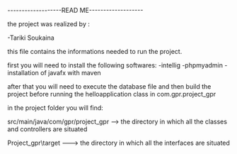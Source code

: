 -------------------READ ME-------------------


the project was realized by :

-Tariki Soukaina


this file contains the informations needed to run the project.

first you will need to install the following softwares:
-intellig
-phpmyadmin
-installation of javafx with maven

after that you will need to execute the database file 
and then build the project before running the helloapplication class in com.gpr.project_gpr


in the project folder you will find:

src/main/java/com/gpr/project_gpr -->  the directory in which all the classes and controllers are situated

Project_gpr\target ---> the directory in which all the interfaces are situated



